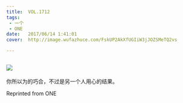 ```yaml
---
title:	VOL.1712
tags:
 - 一个
 - ONE
date:	2017/06/14 1:41:01
cover:	http://image.wufazhuce.com/FskUP2AkXfUGIiW3jJOZSMeTQ2vs

---
```

![](http://image.wufazhuce.com/FskUP2AkXfUGIiW3jJOZSMeTQ2vs)
---

你所以为的巧合，不过是另一个人用心的结果。
 
Reprinted from ONE

